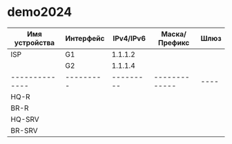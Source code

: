 # demo2024
| Имя устройства | Интерфейс | IPv4/IPv6 | Маска/Префикс | Шлюз |
| -------------- | --------- | --------- | ------------- | ---- |
| ISP            |G1         |1.1.1.2    |               |      |
|                |G2         |1.1.1.4    |               |      |
| -------------- | --------- | --------- | ------------- | ---- |
| HQ-R           |           |           |               |      |
| BR-R           |           |           |               |      |
| HQ-SRV         |           |           |               |      |
| BR-SRV         |           |           |               |      |
